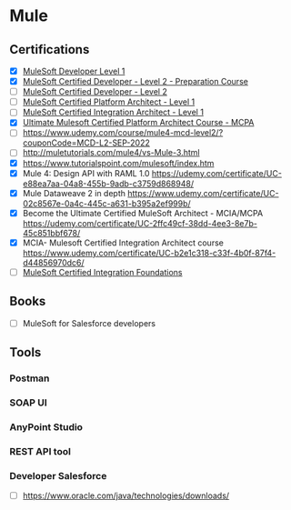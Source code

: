 # Mule
## Certifications
- [x] [MuleSoft Developer Level 1](https://github.com/lvhkhanh/Mule/files/9594153/report.1._KhanhLVH_MCD.pdf)
- [x] [MuleSoft Certified Developer - Level 2 - Preparation Course](https://www.udemy.com/certificate/UC-eeec800a-1a4f-4aa2-bd96-3a8da09e2aab/)
- [ ] [MuleSoft Certified Developer - Level 2](https://training.mulesoft.com/certification/developer-mule4-level2)
- [ ] [MuleSoft Certified Platform Architect - Level 1](https://training.mulesoft.com/certification/architect-platform-level1)
- [ ] [MuleSoft Certified Integration Architect - Level 1](https://training.mulesoft.com/certification/architect-integration-level1)
- [x] [Ultimate Mulesoft Certified Platform Architect Course - MCPA](https://udemy-certificate.s3.amazonaws.com/pdf/UC-9451b309-37f1-472a-9ffc-8edfc197bfc5.pdf)
- [ ] https://www.udemy.com/course/mule4-mcd-level2/?couponCode=MCD-L2-SEP-2022
- [ ] http://muletutorials.com/mule4/vs-Mule-3.html
- [x] https://www.tutorialspoint.com/mulesoft/index.htm
- [x] Mule 4: Design API with RAML 1.0 https://udemy.com/certificate/UC-e88ea7aa-04a8-455b-9adb-c3759d868948/
- [x] Mule Dataweave 2 in depth https://www.udemy.com/certificate/UC-02c8567e-0a4c-445c-a631-b395a2ef999b/
- [x] Become the Ultimate Certified MuleSoft Architect - MCIA/MCPA https://udemy.com/certificate/UC-2ffc49cf-38dd-4ee3-8e7b-45c851bbf678/
- [x] MCIA- Mulesoft Certified Integration Architect course https://www.udemy.com/certificate/UC-b2e1c318-c33f-4b0f-87f4-d44856970dc6/
- [ ] [MuleSoft Certified Integration Foundations](https://training.mulesoft.com/certification/foundations-integration)
## Books
- [ ] MuleSoft for Salesforce developers
## Tools
### Postman
### SOAP UI
### AnyPoint Studio
### REST API tool
### Developer Salesforce
- [ ] https://www.oracle.com/java/technologies/downloads/
